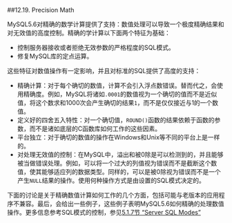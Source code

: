 ##12.19. Precision Math

MySQL5.6对精确的数学计算提供了支持：数值处理可以导致一个极度精确结果和对无效值的高度控制。精确的学计算以下面两个特征为基础：

* 控制服务器接收或者拒绝无效参数的严格程度的SQL模式。
* 修复MySQL库的定点运算。

这些特征对数值操作有一定影响，并且对标准的SQL提供了高度的支持：

*  精确计算：对于每个确切的数值，计算不会引入浮点数错误。替而代之，会使用精确度。例如，MySQL将诸如`.0001`的数值视为一个确切的值而不是近似值，将这个数求和1000次会产生确切的结果`1`，而不是仅仅接近与1的一个数值。
*  定义好的四舍五入特性：对一个确切值，`ROUND()`函数的结果依赖于函数的参数，而不是诸如底层的C函数库如何工作的这些因素。
*  平台独立：对于确切的数值的操作在Windows和Unix等不同的平台上是一样的。
*  对处理无效值的控制：在MySQL中，溢出和被0除是可以检测到的，并且能够被当做错误处理。例如，可以将一个过大的列值视为错误而不是截断这个数值，使其能够适应列的数据类型。同样的，可以是被0除视为错误而不是一个产生`NULL`结果的操作。使用何种操作方式是由设置的SQL模式决定的。

下面的讨论是关于精确数值计算如何工作的几个方面，包括可能与老版本的应用程序不兼容。最后，会给出一些例子，这些例子表明MySQL5.6如何精确的处理数值操作。更多信息参考SQL模式的控制，参见[5.1.7节 “Server SQL Modes”][5-1-7]


[5-1-7]:../Chapter_5/05.01.07_Server_SQL_Modes.md

